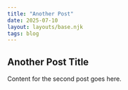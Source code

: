 ```yaml
---
title: "Another Post"
date: 2025-07-10
layout: layouts/base.njk
tags: blog
---
```


## Another Post Title

Content for the second post goes here.
